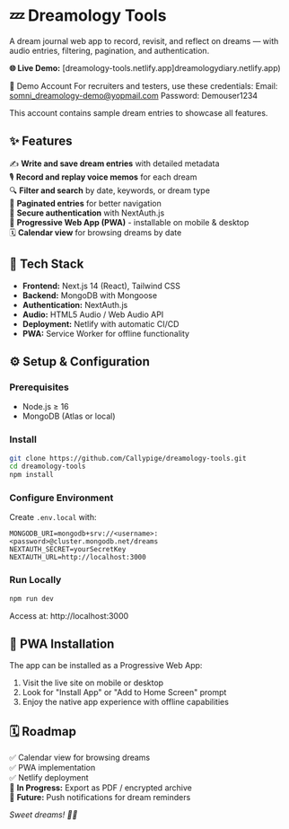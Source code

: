 # 💤 Dreamology Tools

A dream journal web app to record, revisit, and reflect on dreams — with audio entries, filtering, pagination, and authentication.

**🌐 Live Demo:** [dreamology-tools.netlify.app]dreamologydiary.netlify.app)

🔑 Demo Account
For recruiters and testers, use these credentials:
Email: somni_dreamology-demo@yopmail.com
Password: Demouser1234

This account contains sample dream entries to showcase all features.

## ✨ Features

✍️ **Write and save dream entries** with detailed metadata  
🎙️ **Record and replay voice memos** for each dream  
🔍 **Filter and search** by date, keywords, or dream type  
📄 **Paginated entries** for better navigation  
🔐 **Secure authentication** with NextAuth.js  
📱 **Progressive Web App (PWA)** - installable on mobile & desktop  
🗓️ **Calendar view** for browsing dreams by date  

## 🧰 Tech Stack
- **Frontend:** Next.js 14 (React), Tailwind CSS
- **Backend:** MongoDB with Mongoose
- **Authentication:** NextAuth.js  
- **Audio:** HTML5 Audio / Web Audio API
- **Deployment:** Netlify with automatic CI/CD
- **PWA:** Service Worker for offline functionality

## ⚙️ Setup & Configuration

### Prerequisites
- Node.js ≥ 16
- MongoDB (Atlas or local)

### Install
```bash
git clone https://github.com/Callypige/dreamology-tools.git
cd dreamology-tools
npm install
```

### Configure Environment
Create `.env.local` with:
```env
MONGODB_URI=mongodb+srv://<username>:<password>@cluster.mongodb.net/dreams
NEXTAUTH_SECRET=yourSecretKey
NEXTAUTH_URL=http://localhost:3000
```

### Run Locally
```bash
npm run dev
```
Access at: http://localhost:3000

## 📱 PWA Installation

The app can be installed as a Progressive Web App:
1. Visit the live site on mobile or desktop
2. Look for "Install App" or "Add to Home Screen" prompt
3. Enjoy the native app experience with offline capabilities

## 🗓️ Roadmap

✅ Calendar view for browsing dreams  
✅ PWA implementation  
✅ Netlify deployment  
🔄 **In Progress:** Export as PDF / encrypted archive  
🔔 **Future:** Push notifications for dream reminders



*Sweet dreams! 🌙✨*
